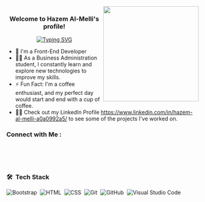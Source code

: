 <img width="250" align="right" src="https://c.tenor.com/_DOBjnGspYAAAAAM/code-coding.gif">


<h3 align="center">
  Welcome to Hazem Al-Melli's profile!
  
</h3>


<!-- Typing SVG by DenverCoder1 - https://github.com/DenverCoder1/readme-typing-svg -->
<p align="center">
  <a href="https://git.io/typing-svg"><img src="https://readme-typing-svg.demolab.com?font=Fira+Code&pause=1000&color=4287FF&background=FF001100&center=true&vCenter=true&width=435&lines=Front-End+Web+Developer;Vibe+Coder;Always+Learning+a+New+Things" alt="Typing SVG" /></a>
</p> 

- 🏢 I'm a Front-End Developer
- 👨‍💻 As a Business Administration  student, I constantly learn and explore new technologies to improve my skills.
- ⚡ Fun Fact: I'm a coffee enthusiast, and my perfect day would start and end with a cup of coffee.
- 👨‍💻 Check out my LinkedIn Profile https://www.linkedin.com/in/hazem-al-melli-a0a0992a5/ to see some of the projects I've worked on.


### Connect with Me :

<a  href="https://www.instagram.com/hazem_almelli/" target="_blank" style="text-decoration: none; color: white;">Instagram</a> <br>
<a href="https://www.linkedin.com/in/hazem-al-melli-a0a0992a5/" target="_blank" style="text-decoration: none; color: white;">Linkedin</a><br>
<a href="https://www.facebook.com/hazem.almili" target="_blank" style="text-decoration: none; color: white;">Facebook</a><br>



### 🛠 &nbsp;Tech Stack

![Bootstrap](https://img.shields.io/badge/-Bootstrap-05122A?style=flat&logo=bootstrap&logoColor=563D7C)&nbsp;
![HTML](https://img.shields.io/badge/-HTML-05122A?style=flat&logo=HTML5)&nbsp;
![CSS](https://img.shields.io/badge/-CSS-05122A?style=flat&logo=CSS3&logoColor=1572B6)&nbsp;
![Git](https://img.shields.io/badge/-Git-05122A?style=flat&logo=git)&nbsp;
![GitHub](https://img.shields.io/badge/-GitHub-05122A?style=flat&logo=github)&nbsp;
![Visual Studio Code](https://img.shields.io/badge/-Visual%20Studio%20Code-05122A?style=flat&logo=visual-studio-code&logoColor=007ACC)&nbsp;





